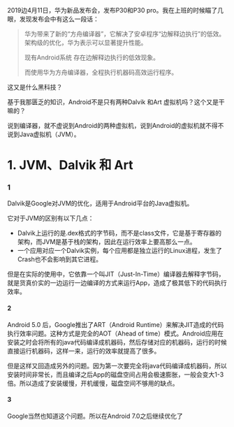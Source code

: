 

2019边4月11日，华为新品发布会，发布P30和P30 pro。我在上班的时候瞄了几眼，发现发布会中有这么一段话：

> 华为带来了新的“方舟编译器”，它解决了安卓程序“边解释边执行”的低效。架构级的优化，华为表示可以显著提升性能。 
>
> 现有Android系统 存在边解释边执行的低效现象。
>
> 而使用华为方舟编译器，全程执行机器码高效运行程序。

这又是什么黑科技？

基于我那匮乏的知识，Android不是只有两种Dalvik 和Art 虚拟机吗？这个又是干嘛的？



说到编译器，就不虚说到Android的两种虚拟机，说到Android的虚拟机就不得不说到Java虚拟机（JVM）。



# 1. JVM、Dalvik 和 Art

### 1

Dalvik是Google对JVM的优化，适用于Android平台的Java虚拟机。

它对于JVM的区别有以下几点：

- Dalvik上运行的是.dex格式的字节码，而不是class文件，它是基于寄存器的架构，而JVM是基于栈的架构，因此在运行效率上要高那么一点。
- 一个应用对应一个Dalvik实例，每个应用都是独立运行的Linux进程，发生了Crash也不会影响到其它进程。

但是在实际的使用中，它依靠一个叫JIT（Just-In-Time）编译器去解释字节码，就是货真价实的一边运行一边编译的方式来运行App，造成了极其低下的代码执行效率。



#### 2

Android 5.0 后，Google推出了ART（Android Runtime）来解决JIT造成的代码执行效率问题。这种方式是完全的AOT（Ahead of time）模式。Android应用在安装之时会将所有的java代码编译成机器码，然后存储对应的机器码，运行的时候直接运行机器码，这样一来，运行的效率就提高了很多。

但是这样又回造成另外的问题。因为第一次要完全将java代码编译成机器码，所以安装时间非常长，而且编译之后App的磁盘空间占用会极速膨胀，一般会变大1-3倍。所以造成了安装缓慢，开机缓慢，磁盘空间不够用的缺点。

#### 3

Google当然也知道这个问题。所以在Android 7.0之后继续优化了